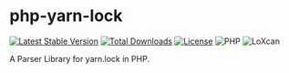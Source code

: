 # php-yarn-lock
[![Latest Stable Version](https://poser.pugx.org/siketyan/yarn-lock/v)](https://packagist.org/packages/siketyan/yarn-lock)
[![Total Downloads](https://poser.pugx.org/siketyan/yarn-lock/downloads)](https://packagist.org/packages/siketyan/yarn-lock)
[![License](https://poser.pugx.org/siketyan/yarn-lock/license)](https://packagist.org/packages/siketyan/yarn-lock)
![PHP](https://github.com/siketyan/php-yarn-lock/workflows/PHP/badge.svg)
![LoXcan](https://github.com/siketyan/php-yarn-lock/workflows/LoXcan/badge.svg)

A Parser Library for yarn.lock in PHP.
